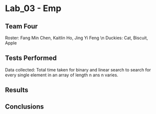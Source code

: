 # Lab_03 - Emp

## Team Four 
Roster: Fang Min Chen, Kaitlin Ho, Jing Yi Feng \n
Duckies: Cat, Biscuit, Apple
		
## Tests Performed
Data collected: Total time taken for binary and linear search to search for every single element in an array of length n ans n varies.


## Results


## Conclusions

